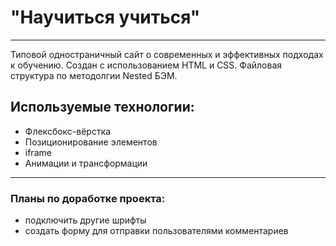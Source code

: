 # "Научиться учиться"
---
Типовой одностраничный сайт о современных и эффективных подходах к обучению. Создан с использованием HTML и CSS.
Файловая структура по методолгии Nested БЭМ.
## Используемые технологии:
* Флексбокс-вёрстка
* Позиционирование элементов
* iframe
* Анимации и трансформации
---

### Планы по доработке проекта:
* подключить другие шрифты
* создать форму для отправки пользователями комментариев
